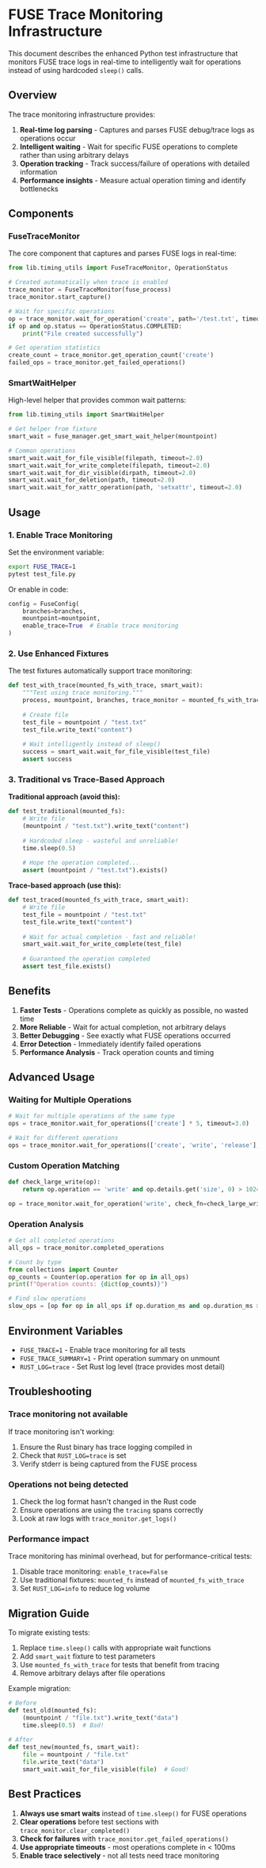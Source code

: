 # FUSE Trace Monitoring Infrastructure

This document describes the enhanced Python test infrastructure that monitors FUSE trace logs in real-time to intelligently wait for operations instead of using hardcoded `sleep()` calls.

## Overview

The trace monitoring infrastructure provides:

1. **Real-time log parsing** - Captures and parses FUSE debug/trace logs as operations occur
2. **Intelligent waiting** - Wait for specific FUSE operations to complete rather than using arbitrary delays
3. **Operation tracking** - Track success/failure of operations with detailed information
4. **Performance insights** - Measure actual operation timing and identify bottlenecks

## Components

### FuseTraceMonitor

The core component that captures and parses FUSE logs in real-time:

```python
from lib.timing_utils import FuseTraceMonitor, OperationStatus

# Created automatically when trace is enabled
trace_monitor = FuseTraceMonitor(fuse_process)
trace_monitor.start_capture()

# Wait for specific operations
op = trace_monitor.wait_for_operation('create', path='/test.txt', timeout=2.0)
if op and op.status == OperationStatus.COMPLETED:
    print("File created successfully")

# Get operation statistics
create_count = trace_monitor.get_operation_count('create')
failed_ops = trace_monitor.get_failed_operations()
```

### SmartWaitHelper

High-level helper that provides common wait patterns:

```python
from lib.timing_utils import SmartWaitHelper

# Get helper from fixture
smart_wait = fuse_manager.get_smart_wait_helper(mountpoint)

# Common operations
smart_wait.wait_for_file_visible(filepath, timeout=2.0)
smart_wait.wait_for_write_complete(filepath, timeout=2.0)
smart_wait.wait_for_dir_visible(dirpath, timeout=2.0)
smart_wait.wait_for_deletion(path, timeout=2.0)
smart_wait.wait_for_xattr_operation(path, 'setxattr', timeout=2.0)
```

## Usage

### 1. Enable Trace Monitoring

Set the environment variable:
```bash
export FUSE_TRACE=1
pytest test_file.py
```

Or enable in code:
```python
config = FuseConfig(
    branches=branches,
    mountpoint=mountpoint,
    enable_trace=True  # Enable trace monitoring
)
```

### 2. Use Enhanced Fixtures

The test fixtures automatically support trace monitoring:

```python
def test_with_trace(mounted_fs_with_trace, smart_wait):
    """Test using trace monitoring."""
    process, mountpoint, branches, trace_monitor = mounted_fs_with_trace
    
    # Create file
    test_file = mountpoint / "test.txt"
    test_file.write_text("content")
    
    # Wait intelligently instead of sleep()
    success = smart_wait.wait_for_file_visible(test_file)
    assert success
```

### 3. Traditional vs Trace-Based Approach

**Traditional approach (avoid this):**
```python
def test_traditional(mounted_fs):
    # Write file
    (mountpoint / "test.txt").write_text("content")
    
    # Hardcoded sleep - wasteful and unreliable!
    time.sleep(0.5)
    
    # Hope the operation completed...
    assert (mountpoint / "test.txt").exists()
```

**Trace-based approach (use this):**
```python
def test_traced(mounted_fs_with_trace, smart_wait):
    # Write file
    test_file = mountpoint / "test.txt"
    test_file.write_text("content")
    
    # Wait for actual completion - fast and reliable!
    smart_wait.wait_for_write_complete(test_file)
    
    # Guaranteed the operation completed
    assert test_file.exists()
```

## Benefits

1. **Faster Tests** - Operations complete as quickly as possible, no wasted time
2. **More Reliable** - Wait for actual completion, not arbitrary delays
3. **Better Debugging** - See exactly what FUSE operations occurred
4. **Error Detection** - Immediately identify failed operations
5. **Performance Analysis** - Track operation counts and timing

## Advanced Usage

### Waiting for Multiple Operations

```python
# Wait for multiple operations of the same type
ops = trace_monitor.wait_for_operations(['create'] * 5, timeout=3.0)

# Wait for different operations
ops = trace_monitor.wait_for_operations(['create', 'write', 'release'], timeout=3.0)
```

### Custom Operation Matching

```python
def check_large_write(op):
    return op.operation == 'write' and op.details.get('size', 0) > 1024

op = trace_monitor.wait_for_operation('write', check_fn=check_large_write)
```

### Operation Analysis

```python
# Get all completed operations
all_ops = trace_monitor.completed_operations

# Count by type
from collections import Counter
op_counts = Counter(op.operation for op in all_ops)
print(f"Operation counts: {dict(op_counts)}")

# Find slow operations
slow_ops = [op for op in all_ops if op.duration_ms and op.duration_ms > 100]
```

## Environment Variables

- `FUSE_TRACE=1` - Enable trace monitoring for all tests
- `FUSE_TRACE_SUMMARY=1` - Print operation summary on unmount
- `RUST_LOG=trace` - Set Rust log level (trace provides most detail)

## Troubleshooting

### Trace monitoring not available

If trace monitoring isn't working:

1. Ensure the Rust binary has trace logging compiled in
2. Check that `RUST_LOG=trace` is set
3. Verify stderr is being captured from the FUSE process

### Operations not being detected

1. Check the log format hasn't changed in the Rust code
2. Ensure operations are using the `tracing` spans correctly
3. Look at raw logs with `trace_monitor.get_logs()`

### Performance impact

Trace monitoring has minimal overhead, but for performance-critical tests:

1. Disable trace monitoring: `enable_trace=False`
2. Use traditional fixtures: `mounted_fs` instead of `mounted_fs_with_trace`
3. Set `RUST_LOG=info` to reduce log volume

## Migration Guide

To migrate existing tests:

1. Replace `time.sleep()` calls with appropriate wait functions
2. Add `smart_wait` fixture to test parameters
3. Use `mounted_fs_with_trace` for tests that benefit from tracing
4. Remove arbitrary delays after file operations

Example migration:

```python
# Before
def test_old(mounted_fs):
    (mountpoint / "file.txt").write_text("data")
    time.sleep(0.5)  # Bad!
    
# After  
def test_new(mounted_fs, smart_wait):
    file = mountpoint / "file.txt"
    file.write_text("data")
    smart_wait.wait_for_file_visible(file)  # Good!
```

## Best Practices

1. **Always use smart waits** instead of `time.sleep()` for FUSE operations
2. **Clear operations** before test sections with `trace_monitor.clear_completed()`
3. **Check for failures** with `trace_monitor.get_failed_operations()`
4. **Use appropriate timeouts** - most operations complete in < 100ms
5. **Enable trace selectively** - not all tests need trace monitoring